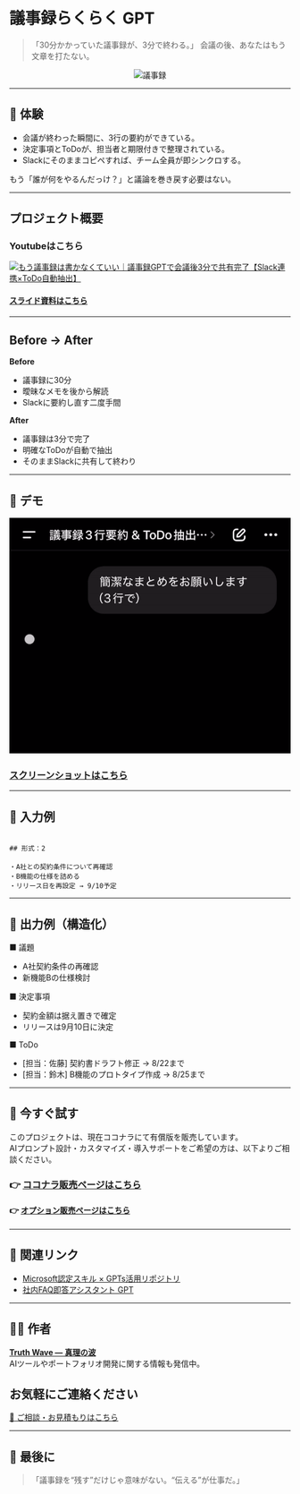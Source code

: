 # 議事録らくらく GPT

> 「30分かかっていた議事録が、3分で終わる。」
> 会議の後、あなたはもう文章を打たない。

<p align="center">
<img width="1536" height="1024" alt="議事録" src="https://github.com/user-attachments/assets/334cce42-e62d-4d57-8f20-911f86b28d80" />
</p>

---

## 🎯 体験

- 会議が終わった瞬間に、3行の要約ができている。
- 決定事項とToDoが、担当者と期限付きで整理されている。
- Slackにそのままコピペすれば、チーム全員が即シンクロする。

もう「誰が何をやるんだっけ？」と議論を巻き戻す必要はない。

---

## プロジェクト概要

### Youtubeはこちら
[![もう議事録は書かなくていい｜議事録GPTで会議後3分で共有完了【Slack連携×ToDo自動抽出】](https://github.com/user-attachments/assets/f9efdc9e-8145-42d0-9850-1adf1b479364)](https://youtu.be/BX_dgQVtI_g)

#### [スライド資料はこちら](https://github.com/truthwave/meeting-minutes-helper/blob/main/%E8%B3%87%E6%96%99/%E8%AD%B0%E4%BA%8B%E9%8C%B2%E3%82%89%E3%81%8F%E3%82%89%E3%81%8FGPT.pdf)

---

## Before → After
**Before**
- 議事録に30分
- 曖昧なメモを後から解読
- Slackに要約し直す二度手間

**After**
- 議事録は3分で完了
- 明確なToDoが自動で抽出
- そのままSlackに共有して終わり


---

## 📸 **デモ**
![デモ動画](https://github.com/TomoProgrammingDayori/meeting-minutes-helper/blob/main/%E8%B3%87%E6%96%99/%E3%83%87%E3%83%A2%E5%8B%95%E7%94%BB.gif)

### [スクリーンショットはこちら](https://github.com/truthwave/meeting-minutes-helper/tree/main/%E8%B3%87%E6%96%99/%E3%82%B9%E3%82%AF%E3%83%AA%E3%83%BC%E3%83%B3%E3%82%B7%E3%83%A7%E3%83%83%E3%83%88)



---

## 🧠 入力例

```

## 形式：2

・A社との契約条件について再確認
・B機能の仕様を詰める
・リリース日を再設定 → 9/10予定

```

---

## 📄 出力例（構造化）

■ 議題  
- A社契約条件の再確認  
- 新機能Bの仕様検討

■ 決定事項  
- 契約金額は据え置きで確定  
- リリースは9月10日に決定

■ ToDo  
- [担当：佐藤] 契約書ドラフト修正 → 8/22まで  
- [担当：鈴木] B機能のプロトタイプ作成 → 8/25まで


---

## 🛒 今すぐ試す

このプロジェクトは、現在ココナラにて有償版を販売しています。  
AIプロンプト設計・カスタマイズ・導入サポートをご希望の方は、以下よりご相談ください。


### 👉 [ココナラ販売ページはこちら](https://coconala.com/contents_market/pictures/cmfkjunz2046t8n0hwiupnd2e)

#### 👉 [オプション販売ページはこちら](https://coconala.com/services/3875043)

---

## 🔗 関連リンク

- [Microsoft認定スキル × GPTs活用リポジトリ](https://github.com/TomoProgrammingDayori/ai-productivity-cert-practical-output)
- [社内FAQ即答アシスタント GPT](https://github.com/truthwave/faq-assistant-gpt)
---

## 🧑‍💻 作者

**[Truth Wave ― 真理の波](https://github.com/truthwave)**  
AIツールやポートフォリオ開発に関する情報も発信中。


## お気軽にご連絡ください
[📩 ご相談・お見積もりはこちら](mailto:realmadrid71214591@gmail.com)

---

## 🏁 最後に
> 「議事録を“残す”だけじゃ意味がない。“伝える”が仕事だ。」
